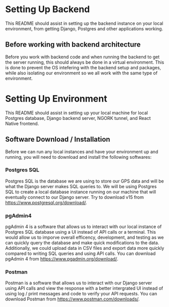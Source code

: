 # Setting Up Backend

This README should assist in setting up the backend instance on your local environment, from getting Django, Postgres and other applications working.

## Before working with backend architecture 

Before you work with backend code and when running the backend to get the server running, this should always be done in a virtual environment. This is done to prevent the OS intefering with the backend setup and packages, while also isolating our environment so we all work with the same type of environment. 

# Setting Up Environment

This README should assist in setting up your local machine for local Postgres database, Django backend server, NGORK tunnel, and React Native frontend.

## Software Download / Installation

Before we can run any local instances and have your environment up and running, you will need to download and install the following softwares:

### Postgres SQL

Postgres SQL is the database we are using to store our GPS data and will be what the Django server makes SQL queries to. We will be using Postgres SQL to create a local database instance running on our machine that will eventually connect to our Django server. Try to download v15 from https://www.postgresql.org/download/.

### pgAdmin4 

pgAdmin 4 is a software that allows us to interact with our local instance of Postgres SQL database using a UI instead of API calls or a terminal. This would allow us to imporve overall efficency, development, and testing as we can quickly query the database and make quick modifications to the data. Additionally, we could upload data in CSV files and export data more quickly compared to writing SQL queries and using API calls. You can download pgAdmin 4 from https://www.pgadmin.org/download/.

### Postman

Postman is a software that allows us to interact with our Django server using API calls and view the response with a better intergrated UI instead of using log / print messages and code to verify your API requests. You can download Postman from https://www.postman.com/downloads/.
